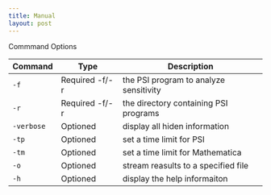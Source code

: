```yaml
---
title: Manual
layout: post
---
```


Commmand Options

| Command   | Type           | Description                            |
| --- | --- | --- |
| `-f`      | Required -f/-r | the PSI program to analyze sensitivity |
| `-r`      | Required -f/-r | the directory containing PSI programs  |
| `-verbose`| Optioned       | display all hiden information          |
| `-tp`     | Optioned       | set a time limit for PSI               |
| `-tm`     | Optioned       | set a time limit for Mathematica       |
| `-o`      | Optioned       | stream reasults to a specified file    |
| `-h`      | Optioned       | display the help informaiton           |
